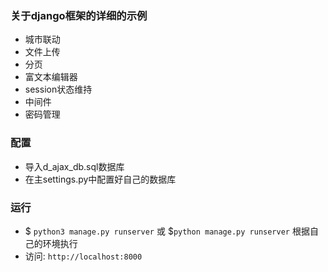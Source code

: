 ### 关于django框架的详细的示例

- 城市联动
- 文件上传
- 分页
- 富文本编辑器
- session状态维持
- 中间件
- 密码管理

### 配置

- 导入d_ajax_db.sql数据库
- 在主settings.py中配置好自己的数据库

### 运行

- $ `python3 manage.py runserver` 或 $`python manage.py runserver` 根据自己的环境执行
- 访问: `http://localhost:8000`